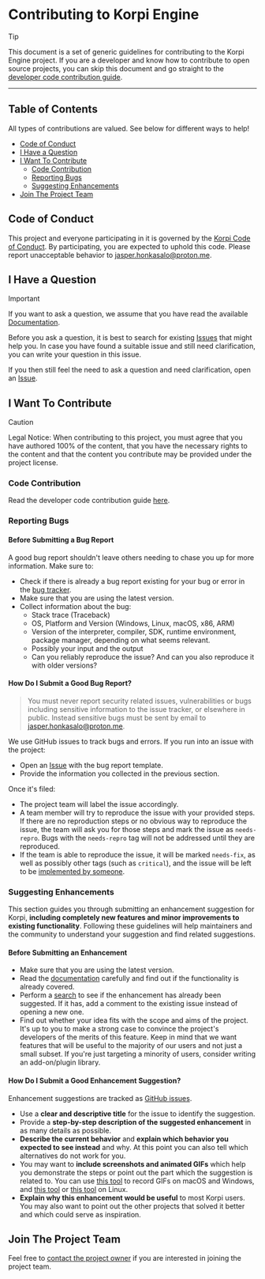 <!-- omit in toc -->
# Contributing to Korpi Engine

> [!TIP]
> This document is a set of generic guidelines for contributing to the Korpi Engine project.
> If you are a developer and know how to contribute to open source projects, you can skip this document and go straight to the [developer code contribution guide](https://japsuu.github.io/KorpiEngine/developers/code-contribution-guide.html).

---

<!-- omit in toc -->
## Table of Contents

All types of contributions are valued. See below for different ways to help!
- [Code of Conduct](#code-of-conduct)
- [I Have a Question](#i-have-a-question)
- [I Want To Contribute](#i-want-to-contribute)
  - [Code Contribution](#code-contribution)
  - [Reporting Bugs](#reporting-bugs)
  - [Suggesting Enhancements](#suggesting-enhancements)
- [Join The Project Team](#join-the-project-team)


## Code of Conduct

This project and everyone participating in it is governed by the
[Korpi Code of Conduct](https://github.com/japsuu/KorpiEngine/blob/master/CODE_OF_CONDUCT.md).
By participating, you are expected to uphold this code. Please report unacceptable behavior
to <jasper.honkasalo@proton.me>.


## I Have a Question

> [!IMPORTANT]
> If you want to ask a question, we assume that you have read the available [Documentation](https://japsuu.github.io/KorpiEngine/).

Before you ask a question, it is best to search for existing [Issues](https://github.com/japsuu/KorpiEngine/issues) that might help you. In case you have found a suitable issue and still need clarification, you can write your question in this issue.

If you then still feel the need to ask a question and need clarification, open an [Issue](https://github.com/japsuu/KorpiEngine/issues/new).

## I Want To Contribute

> [!CAUTION]
> Legal Notice: When contributing to this project, you must agree that you have authored 100% of the content, that you have the necessary rights to the content and that the content you contribute may be provided under the project license.

### Code Contribution

Read the developer code contribution guide [here](https://japsuu.github.io/KorpiEngine/developers/code-contribution-guide.html).

### Reporting Bugs

<!-- omit in toc -->
#### Before Submitting a Bug Report

A good bug report shouldn't leave others needing to chase you up for more information. Make sure to:

- Check if there is already a bug report existing for your bug or error in the [bug tracker](https://github.com/japsuu/KorpiEngine/issues?q=label%3Abug).
- Make sure that you are using the latest version.
- Collect information about the bug:
  - Stack trace (Traceback)
  - OS, Platform and Version (Windows, Linux, macOS, x86, ARM)
  - Version of the interpreter, compiler, SDK, runtime environment, package manager, depending on what seems relevant.
  - Possibly your input and the output
  - Can you reliably reproduce the issue? And can you also reproduce it with older versions?

<!-- omit in toc -->
#### How Do I Submit a Good Bug Report?

> You must never report security related issues, vulnerabilities or bugs including sensitive information to the issue tracker, or elsewhere in public. Instead sensitive bugs must be sent by email to <jasper.honkasalo@proton.me>.

We use GitHub issues to track bugs and errors. If you run into an issue with the project:

- Open an [Issue](https://github.com/japsuu/KorpiEngine/issues/new/choose) with the bug report template.
- Provide the information you collected in the previous section.

Once it's filed:

- The project team will label the issue accordingly.
- A team member will try to reproduce the issue with your provided steps. If there are no reproduction steps or no obvious way to reproduce the issue, the team will ask you for those steps and mark the issue as `needs-repro`. Bugs with the `needs-repro` tag will not be addressed until they are reproduced.
- If the team is able to reproduce the issue, it will be marked `needs-fix`, as well as possibly other tags (such as `critical`), and the issue will be left to be [implemented by someone](#your-first-code-contribution).

### Suggesting Enhancements

This section guides you through submitting an enhancement suggestion for Korpi, **including completely new features and minor improvements to existing functionality**. Following these guidelines will help maintainers and the community to understand your suggestion and find related suggestions.

<!-- omit in toc -->
#### Before Submitting an Enhancement

- Make sure that you are using the latest version.
- Read the [documentation](https://japsuu.github.io/KorpiEngine/) carefully and find out if the functionality is already covered.
- Perform a [search](https://github.com/japsuu/KorpiEngine/issues) to see if the enhancement has already been suggested. If it has, add a comment to the existing issue instead of opening a new one.
- Find out whether your idea fits with the scope and aims of the project. It's up to you to make a strong case to convince the project's developers of the merits of this feature. Keep in mind that we want features that will be useful to the majority of our users and not just a small subset. If you're just targeting a minority of users, consider writing an add-on/plugin library.

<!-- omit in toc -->
#### How Do I Submit a Good Enhancement Suggestion?

Enhancement suggestions are tracked as [GitHub issues](https://github.com/japsuu/KorpiEngine/issues).

- Use a **clear and descriptive title** for the issue to identify the suggestion.
- Provide a **step-by-step description of the suggested enhancement** in as many details as possible.
- **Describe the current behavior** and **explain which behavior you expected to see instead** and why. At this point you can also tell which alternatives do not work for you.
- You may want to **include screenshots and animated GIFs** which help you demonstrate the steps or point out the part which the suggestion is related to. You can use [this tool](https://www.cockos.com/licecap/) to record GIFs on macOS and Windows, and [this tool](https://github.com/colinkeenan/silentcast) or [this tool](https://github.com/GNOME/byzanz) on Linux. <!-- this should only be included if the project has a GUI -->
- **Explain why this enhancement would be useful** to most Korpi users. You may also want to point out the other projects that solved it better and which could serve as inspiration.

## Join The Project Team
Feel free to [contact the project owner](mailto://jasper.honkasalo@proton.me) if you are interested in joining the project team.
